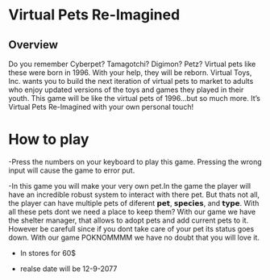 ﻿# Virtual Pets Re-Imagined
## Overview
Do you remember Cyberpet? Tamagotchi? Digimon? Petz? Virtual pets like these were born in 1996. With your help, they will be reborn. Virtual Toys, Inc. wants you to build the next iteration of virtual pets to market to adults who enjoy updated versions of the toys and games they played in their youth.  This game will be like the virtual pets of 1996...but so much more. It’s Virtual Pets Re-Imagined with your own personal touch!

# How to play
-Press the numbers on your keyboard to play this game. Pressing the wrong input will cause the game to error put.

-In this game you will make your very own pet.In the game the player will have an incredible robust system to interact with there pet. But thats not all, the player can have multiple pets of diferent 𝗽𝗲𝘁, 𝘀𝗽𝗲𝗰𝗶𝗲𝘀, and 𝘁𝘆𝗽𝗲. With all these pets dont we need a place to keep them? With our game we have the shelter manager, that allows to adopt pets and add current pets to it. However be carefull since if you dont take care of your pet its status goes down. With our game POKNOMMMM we have no doubt that you will love it. 

- In stores for 60$ 

- realse date will be 12-9-2077
